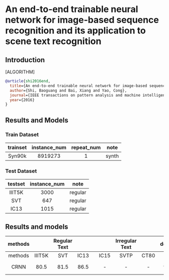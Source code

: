 # An end-to-end trainable neural network for image-based sequence recognition and its application to scene text recognition

## Introduction

[ALGORITHM]

```bibtex
@article{shi2016end,
  title={An end-to-end trainable neural network for image-based sequence recognition and its application to scene text recognition},
  author={Shi, Baoguang and Bai, Xiang and Yao, Cong},
  journal={IEEE transactions on pattern analysis and machine intelligence},
  year={2016}
}
```

## Results and Models

### Train Dataset

| trainset | instance_num | repeat_num | note  |
| :------: | :----------: | :--------: | :---: |
|  Syn90k  |   8919273    |     1      | synth |

### Test Dataset

| testset | instance_num |  note   |
| :-----: | :----------: | :-----: |
| IIIT5K  |     3000     | regular |
|   SVT   |     647      | regular |
|  IC13   |     1015     | regular |

## Results and models

| methods |        | Regular Text |      |     |      | Irregular Text |      |       download       |
| :-----: | :----: | :----------: | :--: | :-: | :--: | :------------: | :--: | :------------------: |
| methods | IIIT5K |     SVT      | IC13 |     | IC15 |      SVTP      | CT80 |
|  CRNN   |  80.5  |     81.5     | 86.5 |     |  -   |       -        |  -   | [model](https://download.openmmlab.com/mmocr/textrecog/crnn/crnn_academic-a723a1c5.pth) \| [log](https://download.openmmlab.com/mmocr/textrecog/crnn/20210326_111035.log.json) |
